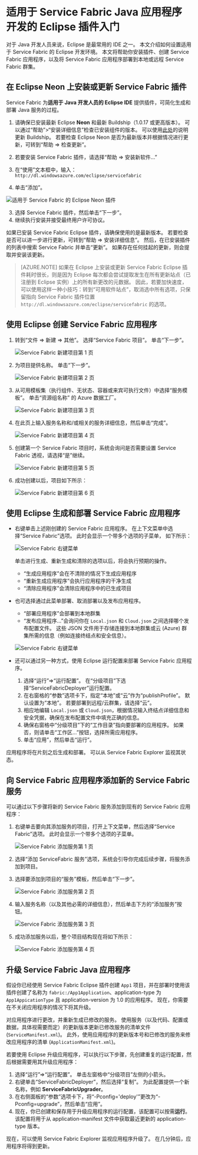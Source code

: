 <properties
    pageTitle="适用于 Azure Service Fabric 的 Eclipse 插件入门 | Azure"
    description="适用于 Azure Service Fabric 的 Eclipse 插件入门。"
    services="service-fabric"
    documentationcenter="java"
    author="sayantancs"
    manager="timlt"
    editor=""
    translationtype="Human Translation" />
<tags
    ms.assetid="bf84458f-4b87-4de1-9844-19909e368deb"
    ms.service="service-fabric"
    ms.devlang="java"
    ms.topic="get-started-article"
    ms.tgt_pltfrm="NA"
    ms.workload="NA"
    ms.date="12/27/2016"
    wacn.date="04/24/2017"
    ms.author="saysa"
    ms.sourcegitcommit="a114d832e9c5320e9a109c9020fcaa2f2fdd43a9"
    ms.openlocfilehash="b612259b97bf238bac28cb77bf26f684128dd882"
    ms.lasthandoff="04/14/2017" />

# <a name="getting-started-with-eclipse-plugin-for-service-fabric-java-application-development"></a>适用于 Service Fabric Java 应用程序开发的 Eclipse 插件入门
对于 Java 开发人员来说，Eclipse 是最常用的 IDE 之一。 本文介绍如何设置适用于 Service Fabric 的 Eclipse 开发环境。 本文将帮助你安装插件、创建 Service Fabric 应用程序，以及将 Service Fabric 应用程序部署到本地或远程 Service Fabric 群集。

## <a name="install-or-update-service-fabric-plugin-on-eclipse-neon"></a>在 Eclipse Neon 上安装或更新 Service Fabric 插件
Service Fabric 为**适用于 Java 开发人员的 Eclipse IDE** 提供插件，可简化生成和部署 Java 服务的过程。

1. 请确保已安装最新 Eclipse **Neon** 和最新 Buildship（1.0.17 或更高版本）。 可以通过“帮助”>“安装详细信息”检查已安装组件的版本。 可以使用[此处][buildship-update]的说明更新 Buildship。 若要检查 Eclipse Neon 是否为最新版本并根据情况进行更新，可转到“帮助 => 检查更新”。

2. 若要安装 Service Fabric 插件，请选择“帮助 => 安装新软件...”
  1. 在“使用”文本框中，输入：``http://dl.windowsazure.com/eclipse/servicefabric``
  2. 单击“添加”。

  ![适用于 Service Fabric 的 Eclipse Neon 插件][sf-eclipse-plugin-install]

  3. 选择 Service Fabric 插件，然后单击“下一步”。
  4. 继续执行安装并接受最终用户许可协议。

如果已安装 Service Fabric Eclipse 插件，请确保使用的是最新版本。 若要检查是否可以进一步进行更新，可转到“帮助 => 安装详细信息”。 然后，在已安装插件的列表中搜索 Service Fabric 并单击“更新”。 如果存在任何挂起的更新，则会提取并安装该更新。

> [AZURE.NOTE]
> 如果在 Eclipse 上安装或更新 Service Fabric Eclipse 插件耗时很长，则是因为 Eclipse 每次都会尝试提取发生在所有更新站点（已注册到 Eclipse 实例）上的所有新更改的元数据。 因此，若要加快速度，可以使用这样一种小技巧：转到“可用软件站点”，取消选中所有选项，只保留指向 Service Fabric 插件位置 `http://dl.windowsazure.com/eclipse/servicefabric` 的选项。
>

## <a name="create-service-fabric-application-using-eclipse"></a>使用 Eclipse 创建 Service Fabric 应用程序

1. 转到“文件 => 新建 => 其他”。 选择“Service Fabric 项目”。 单击“下一步”。

    ![Service Fabric 新建项目第 1 页][create-application/p1]

2. 为项目提供名称。 单击“下一步”。

    ![Service Fabric 新建项目第 2 页][create-application/p2]

3. 从可用模板集（执行组件、无状态、容器或来宾可执行文件）中选择“服务模板”。 单击“资源组名称” 的 Azure 数据工厂。

    ![Service Fabric 新建项目第 3 页][create-application/p3]

4. 在此页上输入服务名称和/或相关的服务详细信息，然后单击“完成”。

    ![Service Fabric 新建项目第 4 页][create-application/p4]

5. 创建第一个 Service Fabric 项目时，系统会询问是否需要设置 Service Fabric 透视，请选择“是”继续。

    ![Service Fabric 新建项目第 5 页][create-application/p5]

6. 成功创建以后，项目如下所示：

    ![Service Fabric 新建项目第 6 页][create-application/p6]

## <a name="build-and-deploy-the-service-fabric-application-using-eclipse"></a>使用 Eclipse 生成和部署 Service Fabric 应用程序

* 右键单击上述刚创建的 Service Fabric 应用程序。 在上下文菜单中选择“Service Fabric”选项。 此时会显示一个带多个选项的子菜单， 如下所示：

    ![Service Fabric 右键菜单][publish/RightClick]

  单击进行生成、重新生成和清除的选项以后，将会执行预期的操作。
  - “生成应用程序”会在不清除的情况下生成应用程序
  - “重新生成应用程序”会执行应用程序的干净生成
  - “清除应用程序”会清除应用程序中的已生成项目


* 也可选择通过此菜单部署、取消部署以及发布应用程序。
  - “部署应用程序”会部署到本地群集
  - “发布应用程序...”会询问你在 ``Local.json`` 和 ``Cloud.json`` 之间选择哪个发布配置文件。 这些 JSON 文件用于存储连接到本地群集或云 (Azure) 群集所需的信息（例如连接终结点和安全信息）。

  ![Service Fabric 右键菜单][publish/Publish]

* 还可以通过另一种方式，使用 Eclipse 运行配置来部署 Service Fabric 应用程序。

  1. 选择“运行”=>“运行配置”。 在“分级项目”下选择“ServiceFabricDeployer”运行配置。
  2. 在右窗格的“参数”选项卡下，指定“本地”或“云”作为“publishProfile”。 默认设置为“本地”。 若要部署到远程/云群集，请选择“云”。
  3. 相应地编辑 `Local.json` 或 `Cloud.json`，根据情况输入终结点详细信息和安全凭据，确保在发布配置文件中填充正确的信息。
  4. 确保右窗格中“分级项目”下的“工作目录”指向要部署的应用程序。 如果否，则请单击“工作区...”按钮，选择所需应用程序。
  5. 单击“应用”，然后单击“运行”。

应用程序将在片刻之后生成和部署。 可以从 Service Fabric Explorer 监视其状态。  

## <a name="add-new-service-fabric-service-to-your-service-fabric-application"></a>向 Service Fabric 应用程序添加新的 Service Fabric 服务

可以通过以下步骤将新的 Service Fabric 服务添加到现有的 Service Fabric 应用程序：

1. 右键单击要向其添加服务的项目，打开上下文菜单，然后选择“Service Fabric”选项。 此时会显示一个带多个选项的子菜单。

    ![Service Fabric 添加服务第 1 页][add-service/p1]

2. 选择“添加 ServiceFabric 服务”选项，系统会引导你完成后续步骤，将服务添加到项目。
3. 选择要添加到项目的“服务”模板，然后单击“下一步”。

    ![Service Fabric 添加服务第 2 页][add-service/p2]

4. 输入服务名称（以及其他必需的详细信息），然后单击下方的“添加服务”按钮。  

    ![Service Fabric 添加服务第 3 页][add-service/p3]

5. 成功添加服务以后，整个项目结构现在将如下所示：

    ![Service Fabric 添加服务第 4 页][add-service/p4]

## <a name="upgrade-your-service-fabric-java-application"></a>升级 Service Fabric Java 应用程序

假设你已经使用 Service Fabric Eclipse 插件创建 ``App1`` 项目，并在部署时使用该插件创建了名称为 ``fabric:/App1Application``、application-type 为 ``App1AppicationType`` 且 application-version 为 1.0 的应用程序。 现在，你需要在不关闭应用程序的情况下将其升级。

对应用程序进行更改，并重新生成已修改的服务。  使用服务（以及代码、配置或数据，具体视需要而定）的更新版本更新已修改服务的清单文件 (``ServiceManifest.xml``)。 此外，使用应用程序的更新版本号和已修改的服务来修改应用程序的清单 (``ApplicationManifest.xml``)。  

若要使用 Eclipse 升级应用程序，可以执行以下步骤，先创建重复的运行配置，然后根据需要用其升级应用程序：
1. 选择“运行”=>“运行配置”。 单击左窗格中“分级项目”左侧的小箭头。
2. 右键单击“ServiceFabricDeployer”，然后选择“复制”。 为此配置提供一个新名称，例如 **ServiceFabricUpgrader**。
3. 在右侧面板的“参数”选项卡下，将“-Pconfig='deploy'”更改为“-Pconfig=upgrade”，然后单击“应用”。
4. 现在，你已创建和保存用于升级应用程序的运行配置，该配置可以按需**运行**。 该配置将用于从 application-manifest 文件中获取最近更新的 application-type 版本。

现在，可以使用 Service Fabric Explorer 监视应用程序升级了。 在几分钟后，应用程序将得到更新。

<!-- Images -->

[sf-eclipse-plugin-install]: ./media/service-fabric-get-started-mac/sf-eclipse-plugin-install.png

[create-application/p1]:./media/service-fabric-get-started-eclipse/create-application/p1.png
[create-application/p2]:./media/service-fabric-get-started-eclipse/create-application/p2.png
[create-application/p3]:./media/service-fabric-get-started-eclipse/create-application/p3.png
[create-application/p4]:./media/service-fabric-get-started-eclipse/create-application/p4.png
[create-application/p5]:./media/service-fabric-get-started-eclipse/create-application/p5.png
[create-application/p6]:./media/service-fabric-get-started-eclipse/create-application/p6.png

[publish/Publish]: ./media/service-fabric-get-started-eclipse/publish/Publish.png
[publish/RightClick]: ./media/service-fabric-get-started-eclipse/publish/RightClick.png

[add-service/p1]: ./media/service-fabric-get-started-eclipse/add-service/p1.png
[add-service/p2]: ./media/service-fabric-get-started-eclipse/add-service/p2.png
[add-service/p3]: ./media/service-fabric-get-started-eclipse/add-service/p3.png
[add-service/p4]: ./media/service-fabric-get-started-eclipse/add-service/p4.png

<!-- Links -->
[buildship-update]: https://projects.eclipse.org/projects/tools.buildship